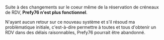 Suite à des changements sur le coeur même de la réservation de créneaux de RDV, **Prefy76 n'est plus fonctionnel**.

N'ayant aucun retour sur ce nouveau système et s'il résoud ma problèmatique initiale, c'est-à-dire permettre à toutes et tous d'obtenir un RDV dans des délais raisonnables, Prefy76 pourrait être abandonné.
